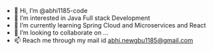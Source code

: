 - 👋 Hi, I’m @abhi1185-code
- 👀 I’m interested in Java Full stack Development
- 🌱 I’m currently learning Spring Cloud and Microservices and React
- 💞️ I’m looking to collaborate on ...
- 📫 Reach me through my mail id abhi.newgbu1185@gmail.com

<!---
abhi1185-code/abhi1185-code is a ✨ special ✨ repository because its `README.md` (this file) appears on your GitHub profile.
You can click the Preview link to take a look at your changes.
--->
